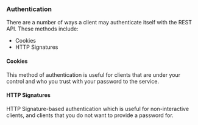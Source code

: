 ### Authentication

There are a number of ways a client may authenticate itself with the
REST API. These methods include:

* Cookies
* HTTP Signatures 

#### Cookies

This method of authentication is useful for clients that are under your
control and who you trust with your password to the service.

#### HTTP Signatures

HTTP Signature-based authentication which is useful for non-interactive clients,
and clients that you do not want to provide a password for.



